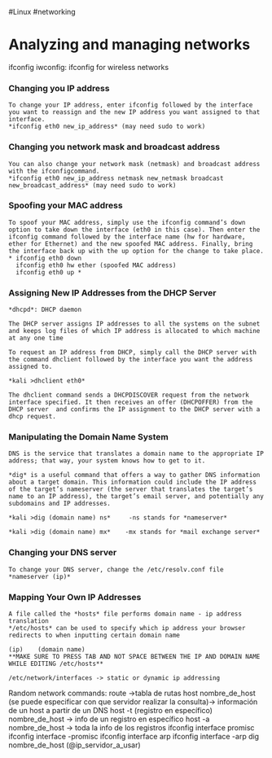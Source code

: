 #Linux 
#networking 
# Analyzing and managing networks
ifconfig
iwconfig: ifconfig for wireless networks

### Changing you IP address
	To change your IP address, enter ifconfig followed by the interface you want to reassign and the new IP address you want assigned to that interface.
	*ifconfig eth0 new_ip_address* (may need sudo to work)
	
### Changing you network mask and broadcast address
	You can also change your network mask (netmask) and broadcast address with the ifconfigcommand.
	*ifconfig eth0 new_ip_address netmask new_netmask broadcast new_broadcast_address* (may need sudo to work)
	
### Spoofing your MAC address
	To spoof your MAC address, simply use the ifconfig command’s down option to take down the interface (eth0 in this case). Then enter the ifconfig command followed by the interface name (hw for hardware, ether for Ethernet) and the new spoofed MAC address. Finally, bring the interface back up with the up option for the change to take place.
	* ifconfig eth0 down
	  ifconfig eth0 hw ether (spoofed MAC address)
	  ifconfig eth0 up *

### Assigning New IP Addresses from the DHCP Server
	*dhcpd*: DHCP daemon
	
	The DHCP server assigns IP addresses to all the systems on the subnet and keeps log files of which IP address is allocated to which machine at any one time
	
	To request an IP address from DHCP, simply call the DHCP server with the command dhclient followed by the interface you want the address assigned to. 
	
	*kali >dhclient eth0*
	
	The dhclient command sends a DHCPDISCOVER request from the network interface specified. It then receives an offer (DHCPOFFER) from the DHCP server  and confirms the IP assignment to the DHCP server with a dhcp request.

### Manipulating the Domain Name System
	DNS is the service that translates a domain name to the appropriate IP address; that way, your system knows how to get to it.
	
	*dig* is a useful command that offers a way to gather DNS information about a target domain. This information could include the IP address of the target’s nameserver (the server that translates the target’s name to an IP address), the target’s email server, and potentially any subdomains and IP addresses.
	
	*kali >dig (domain name) ns*     -ns stands for *nameserver*
	
	*kali >dig (domain name) mx*    -mx stands for *mail exchange server*

### Changing your DNS server
	To change your DNS server, change the /etc/resolv.conf file
	*nameserver (ip)*
	
### Mapping Your Own IP Addresses
	A file called the *hosts* file performs domain name - ip address translation
	*/etc/hosts* can be used to specify which ip address your browser redirects to when inputting certain domain name

	(ip)    (domain name)
	**MAKE SURE TO PRESS TAB AND NOT SPACE BETWEEN THE IP AND DOMAIN NAME WHILE EDITING /etc/hosts**

	/etc/network/interfaces -> static or dynamic ip addressing

Random network commands:
route ->tabla de rutas
host nombre_de_host (se puede especificar con que servidor realizar la consulta)-> información de un host a partir de un DNS
host -t (registro en específico) nombre_de_host -> info de un registro en específico
host -a nombre_de_host -> toda la info de los registros
ifconfig interface promisc
ifconfig interface -promisc
ifconfig interface arp
ifconfig interface -arp
dig nombre_de_host (@ip_servidor_a_usar)
